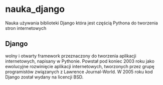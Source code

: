 # nauka_django
Nauka używania biblioteki Django która jest częścią Pythona do tworzenia stron internetowych
## Django
wolny i otwarty framework przeznaczony do tworzenia aplikacji internetowych, napisany w Pythonie. Powstał pod koniec 2003 roku jako ewolucyjne rozwinięcie aplikacji internetowych, tworzonych przez grupę programistów związanych z Lawrence Journal-World. W 2005 roku kod Django został wydany na licencji BSD.
